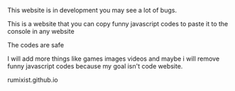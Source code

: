 This website is in development you may see
a lot of bugs.

This is a website that you can copy funny javascript codes to paste it to the console in any website

The codes are safe

I will add more things like games images videos and maybe i will remove funny javascript codes because my goal isn't code website.

rumixist.github.io
